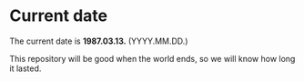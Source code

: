# Current date

The current date is **1987.03.13.** (YYYY.MM.DD.)

This repository will be good when the world ends, so we will know how long it lasted.
